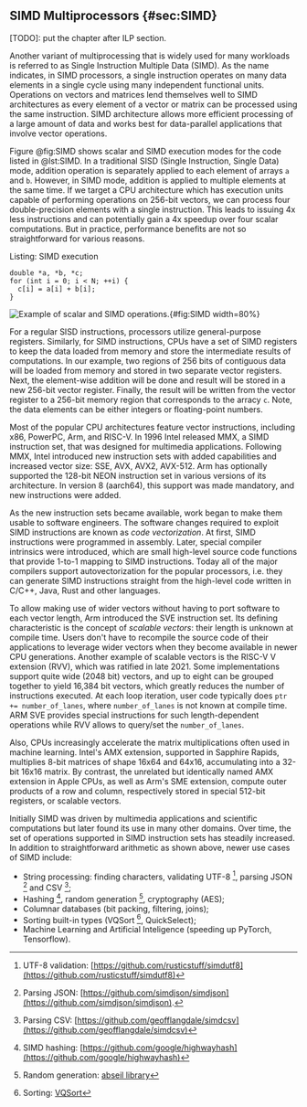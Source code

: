 


## SIMD Multiprocessors {#sec:SIMD}

[TODO]: put the chapter after ILP section.

Another variant of multiprocessing that is widely used for many workloads is referred to as Single Instruction Multiple Data (SIMD). As the name indicates, in SIMD processors, a single instruction operates on many data elements in a single cycle using many independent functional units. Operations on vectors and matrices lend themselves well to SIMD architectures as every element of a vector or matrix can be processed using the same instruction. SIMD architecture allows more efficient processing of a large amount of data and works best for data-parallel applications that involve vector operations.

Figure @fig:SIMD shows scalar and SIMD execution modes for the code listed in @lst:SIMD. In a traditional SISD (Single Instruction, Single Data) mode, addition operation is separately applied to each element of arrays `a` and `b`. However, in SIMD mode, addition is applied to multiple elements at the same time. If we target a CPU architecture which has execution units capable of performing operations on 256-bit vectors, we can process four double-precision elements with a single instruction. This leads to issuing 4x less instructions and can potentially gain a 4x speedup over four scalar computations. But in practice, performance benefits are not so straightforward for various reasons.

Listing: SIMD execution

~~~~ {#lst:SIMD .cpp}
double *a, *b, *c;
for (int i = 0; i < N; ++i) {
  c[i] = a[i] + b[i];
}
~~~~~~~~~~~~~~~~~~~~~~~~~~~~~~~~~~~~~~~~~~~~~~~~~

![Example of scalar and SIMD operations.](../../img/uarch/SIMD.png){#fig:SIMD width=80%}

For a regular SISD instructions, processors utilize general-purpose registers. Similarly, for SIMD instructions, CPUs have a set of SIMD registers to keep the data loaded from memory and store the intermediate results of computations. In our example, two regions of 256 bits of contiguous data will be loaded from memory and stored in two separate vector registers. Next, the element-wise addition will be done and result will be stored in a new 256-bit vector register. Finally, the result will be written from the vector register to a 256-bit memory region that corresponds to the arracy `c`. Note, the data elements can be either integers or floating-point numbers.

Most of the popular CPU architectures feature vector instructions, including x86, PowerPC, Arm, and RISC-V. In 1996 Intel released MMX, a SIMD instruction set, that was designed for multimedia applications. Following MMX, Intel introduced new instruction sets with added capabilities and increased vector size: SSE, AVX, AVX2, AVX-512. Arm has optionally supported the 128-bit NEON instruction set in various versions of its architecture. In version 8 (aarch64), this support was made mandatory, and new instructions were added.

As the new instruction sets became available, work began to make them usable to software engineers. The software changes required to exploit SIMD instructions are known as *code vectorization*. At first, SIMD instructions were programmed in assembly. Later, special compiler intrinsics were introduced, which are small high-level source code functions that provide 1-to-1 mapping to SIMD instructions. Today all of the major compilers support autovectorization for the popular processors, i.e. they can generate SIMD instructions straight from the high-level code written in C/C++, Java, Rust and other languages.

To allow making use of wider vectors without having to port software to each vector length, Arm introduced the SVE instruction set. Its defining characteristic is the concept of *scalable vectors*: their length is unknown at compile time. Users don't have to recompile the source code of their applications to leverage wider vectors when they become available in newer CPU generations. Another example of scalable vectors is the RISC-V V extension (RVV), which was ratified in late 2021. Some implementations support quite wide (2048 bit) vectors, and up to eight can be grouped together to yield 16,384 bit vectors, which greatly reduces the number of instructions executed. At each loop iteration, user code typically does `ptr += number_of_lanes`, where `number_of_lanes` is not known at compile time. ARM SVE provides special instructions for such length-dependent operations while RVV allows to query/set the `number_of_lanes`.

Also, CPUs increasingly accelerate the matrix multiplications often used in machine learning. Intel's AMX extension, supported in Sapphire Rapids, multiplies 8-bit matrices of shape 16x64 and 64x16, accumulating into a 32-bit 16x16 matrix. By contrast, the unrelated but identically named AMX extension in Apple CPUs, as well as Arm's SME extension, compute outer products of a row and column, respectively stored in special 512-bit registers, or scalable vectors.

Initially SIMD was driven by multimedia applications and scientific computations but later found its use in many other domains. Over time, the set of operations supported in SIMD instruction sets has steadily increased. In addition to straightforward arithmetic as shown above, newer use cases of SIMD include:

- String processing: finding characters, validating UTF-8 [^1], parsing JSON [^2] and CSV [^3];
- Hashing [^4], random generation [^5], cryptography (AES);
- Columnar databases (bit packing, filtering, joins);
- Sorting built-in types (VQSort [^6], QuickSelect);
- Machine Learning and Artificial Inteligence (speeding up PyTorch, Tensorflow).

[^1]: UTF-8 validation: [https://github.com/rusticstuff/simdutf8](https://github.com/rusticstuff/simdutf8)
[^2]: Parsing JSON: [https://github.com/simdjson/simdjson](https://github.com/simdjson/simdjson).
[^3]: Parsing CSV: [https://github.com/geofflangdale/simdcsv](https://github.com/geofflangdale/simdcsv)
[^4]: SIMD hashing: [https://github.com/google/highwayhash](https://github.com/google/highwayhash)
[^5]: Random generation: [abseil library](https://github.com/abseil/abseil-cpp/blob/master/absl/random/internal/randen.h)
[^6]: Sorting: [VQSort](https://github.com/google/highway/tree/master/hwy/contrib/sort)
